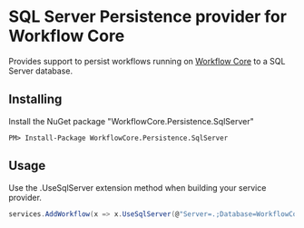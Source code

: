 # SQL Server Persistence provider for Workflow Core

Provides support to persist workflows running on [Workflow Core](../../README.md) to a SQL Server database.

## Installing

Install the NuGet package "WorkflowCore.Persistence.SqlServer"

```
PM> Install-Package WorkflowCore.Persistence.SqlServer
```

## Usage

Use the .UseSqlServer extension method when building your service provider.

```C#
services.AddWorkflow(x => x.UseSqlServer(@"Server=.;Database=WorkflowCore;Trusted_Connection=True;", true, true));
```
